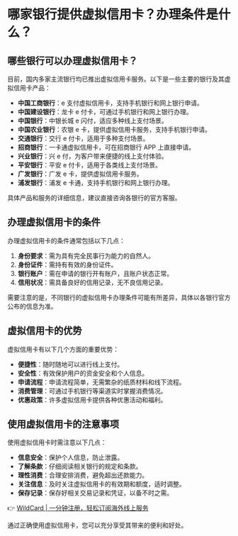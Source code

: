 # 哪家银行提供虚拟信用卡？办理条件是什么？

## 哪些银行可以办理虚拟信用卡？

目前，国内多家主流银行均已推出虚拟信用卡服务。以下是一些主要的银行及其虚拟信用卡产品：

- **中国工商银行**：e 支付虚拟信用卡，支持手机银行和网上银行申请。
- **中国建设银行**：龙卡 e 付卡，可通过手机银行和网上银行办理。
- **中国银行**：中银长城 e 闪付，适应多种线上支付场景。
- **中国农业银行**：农银 e 卡，提供虚拟信用卡服务，支持手机银行申请。
- **交通银行**：交行 e 付卡，适用于多种支付场景。
- **招商银行**：一卡通虚拟信用卡，可在招商银行 APP 上直接申请。
- **兴业银行**：兴 e 付，为客户带来便捷的线上支付体验。
- **平安银行**：平安 e 付卡，适用于各类线上支付场景。
- **广发银行**：广发 e 卡，提供虚拟信用卡服务。
- **浦发银行**：浦发 e 卡通，支持手机银行和网上银行办理。

具体产品和服务的详细信息，建议直接咨询各银行的官方客服。

## 办理虚拟信用卡的条件

办理虚拟信用卡的条件通常包括以下几点：

1. **身份要求**：需为具有完全民事行为能力的自然人。
2. **身份证件**：需持有有效的身份证件。
3. **银行账户**：需在申请的银行开有账户，且账户状态正常。
4. **信用状况**：需具备良好的信用记录，无不良信用记录。

需要注意的是，不同银行的虚拟信用卡办理条件可能有所差异，具体以各银行官方公布的信息为准。

## 虚拟信用卡的优势

虚拟信用卡有以下几个方面的重要优势：

- **便捷性**：随时随地可以进行线上支付。
- **安全性**：有效保护用户的资金安全和个人信息。
- **申请流程**：申请流程简单，无需繁杂的纸质材料和线下流程。
- **消费管理**：可通过手机银行等渠道实时掌握消费情况。
- **优惠政策**：许多虚拟信用卡提供各种优惠活动和福利。

## 使用虚拟信用卡的注意事项

使用虚拟信用卡时需注意以下几点：

- **信息安全**：保护个人信息，防止泄露。
- **了解条款**：仔细阅读相关银行的规定和条款。
- **理性消费**：合理安排消费，避免超出还款能力。
- **关注信息**：及时关注虚拟信用卡的有效期和额度，适时调整。
- **保存记录**：保存好相关交易记录和凭证，以备不时之需。

👉 [WildCard | 一分钟注册，轻松订阅海外线上服务](https://bbtdd.com/WildCard)

通过正确使用虚拟信用卡，您可以充分享受其带来的便利和好处。